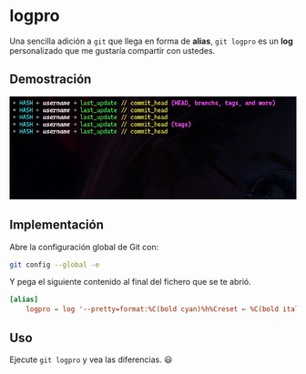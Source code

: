 # logpro

Una sencilla adición a `git` que llega en forma de **alias**, `git logpro` es un **log** personalizado que me gustaría compartir con ustedes.

## Demostración

![Imagen demostrativa](screenshot-demo.png)

## Implementación

Abre la configuración global de Git con:

```bash
git config --global -e
```

Y pega el siguiente contenido al final del fichero que se te abrió.

```conf
[alias]
	logpro = log '--pretty=format:%C(bold cyan)%h%Creset ← %C(bold italic)%an%Creset → %C(bold green)%cr%Creset %C(bold yellow)// %s%Creset%C(bold magenta)%d%Creset' --graph
```

## Uso

Ejecute `git logpro` y vea las diferencias. 😃️
